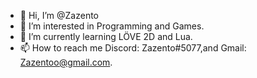 - 👋 Hi, I’m @Zazento
- 👀 I’m interested in Programming and Games.
- 🌱 I’m currently learning LÖVE 2D and Lua.
- 📫 How to reach me Discord: Zazento#5077,and Gmail: Zazentoo@gmail.com.

<!---
Zazento/Zazento is a ✨ special ✨ repository because its `README.md` (this file) appears on your GitHub profile.
You can click the Preview link to take a look at your changes.
--->
